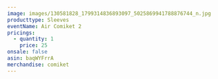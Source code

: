 ```yaml
---
image: images/130581828_1799314836893097_5025869941788876744_n.jpg
producttype: Sleeves
eventName: Air Comiket 2
pricings:
  - quantity: 1
    price: 25
onsale: false
asin: baqWYFrrA
merchandise: comiket
---
```

